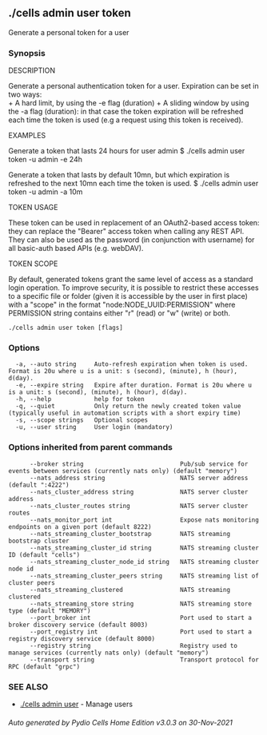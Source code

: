 ## ./cells admin user token

Generate a personal token for a user

### Synopsis


DESCRIPTION

  Generate a personal authentication token for a user. 
  Expiration can be set in two ways:  
    + A hard limit, by using the -e flag (duration)
    + A sliding window by using the -a flag (duration): in that case the token expiration will be refreshed each time
      the token is used (e.g a request using this token is received).

EXAMPLES

  Generate a token that lasts 24 hours for user admin
  $ ./cells admin user token -u admin -e 24h

  Generate a token that lasts by default 10mn, but which expiration is refreshed to the next 10mn each time 
  the token is used.
  $ ./cells admin user token -u admin -a 10m

TOKEN USAGE

  These token can be used in replacement of an OAuth2-based access token: they can replace the "Bearer" access 
  token when calling any REST API. They can also be used as the password (in conjunction with username) for all 
  basic-auth based APIs (e.g. webDAV).

TOKEN SCOPE

  By default, generated tokens grant the same level of access as a standard login operation. To improve security, 
  it is possible to restrict these accesses to a specific file or folder (given it is accessible by the user in 
  first place) with a "scope" in the format "node:NODE_UUID:PERMISSION" where PERMISSION string contains either "r"
  (read) or "w" (write) or both.


```
./cells admin user token [flags]
```

### Options

```
  -a, --auto string     Auto-refresh expiration when token is used. Format is 20u where u is a unit: s (second), (minute), h (hour), d(day).
  -e, --expire string   Expire after duration. Format is 20u where u is a unit: s (second), (minute), h (hour), d(day).
  -h, --help            help for token
  -q, --quiet           Only return the newly created token value (typically useful in automation scripts with a short expiry time)
  -s, --scope strings   Optional scopes
  -u, --user string     User login (mandatory)
```

### Options inherited from parent commands

```
      --broker string                           Pub/sub service for events between services (currently nats only) (default "memory")
      --nats_address string                     NATS server address (default ":4222")
      --nats_cluster_address string             NATS server cluster address
      --nats_cluster_routes string              NATS server cluster routes
      --nats_monitor_port int                   Expose nats monitoring endpoints on a given port (default 8222)
      --nats_streaming_cluster_bootstrap        NATS streaming bootstrap cluster
      --nats_streaming_cluster_id string        NATS streaming cluster ID (default "cells")
      --nats_streaming_cluster_node_id string   NATS streaming cluster node id
      --nats_streaming_cluster_peers string     NATS streaming list of cluster peers
      --nats_streaming_clustered                NATS streaming clustered
      --nats_streaming_store string             NATS streaming store type (default "MEMORY")
      --port_broker int                         Port used to start a broker discovery service (default 8003)
      --port_registry int                       Port used to start a registry discovery service (default 8000)
      --registry string                         Registry used to manage services (currently nats only) (default "memory")
      --transport string                        Transport protocol for RPC (default "grpc")
```

### SEE ALSO

* [./cells admin user](./cells-admin-user)	 - Manage users

###### Auto generated by Pydio Cells Home Edition v3.0.3 on 30-Nov-2021
